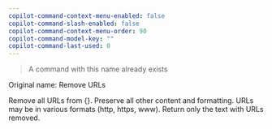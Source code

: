 ```yaml
---
copilot-command-context-menu-enabled: false
copilot-command-slash-enabled: false
copilot-command-context-menu-order: 90
copilot-command-model-key: ""
copilot-command-last-used: 0
---
```

> A command with this name already exists 

Original name: Remove URLs 

Remove all URLs from {}. Preserve all other content and formatting. URLs may be in various formats (http, https, www). Return only the text with URLs removed.